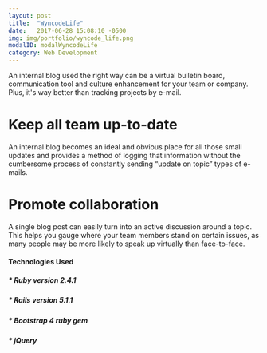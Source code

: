 ```yaml
---
layout: post
title:  "WyncodeLife"
date:   2017-06-28 15:08:10 -0500
img: img/portfolio/wyncode_life.png
modalID: modalWyncodeLife
category: Web Development
---
```

An internal blog used the right way can be a virtual bulletin board, communication tool and culture enhancement for your team or company. Plus, it's way better than tracking projects by e-mail.

# Keep all team up-to-date

An internal blog becomes an ideal and obvious place for all those small updates and provides a method of logging that information without the cumbersome process of constantly sending “update on topic” types of e-mails.

# Promote collaboration

A single blog post can easily turn into an active discussion around a topic. This helps you gauge where your team members stand on certain issues, as many people may be more likely to speak up virtually than face-to-face.

#### Technologies Used

##### * Ruby version 2.4.1

##### * Rails version 5.1.1

##### * Bootstrap 4 ruby gem

##### * jQuery

##### * Devise

##### * CK Editor

##### * Html5, CSS3 and JS.

# [Open GitHub Project](https://github.com/rmachin/Wyncode-Life)
